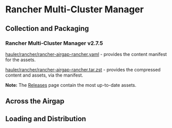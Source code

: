 # Rancher Multi-Cluster Manager

## Collection and Packaging

### Rancher Multi-Cluster Manager v2.7.5

[hauler/rancher/rancher-airgap-rancher.yaml](https://rancher-airgap.s3.amazonaws.com/0.3.4/hauler/rancher/rancher-airgap-rancher.yaml) - provides the content manifest for the assets.

[hauler/rancher/rancher-airgap-rancher.tar.zst](https://rancher-airgap.s3.amazonaws.com/0.3.4/hauler/rancher/rancher-airgap-rancher.tar.zst) - provides the compressed content and assets, via the manifest.

**Note:** The [Releases](https://github.com/zackbradys/rancher-airgap/releases) page contain the most up-to-date assets.

## Across the Airgap

## Loading and Distribution